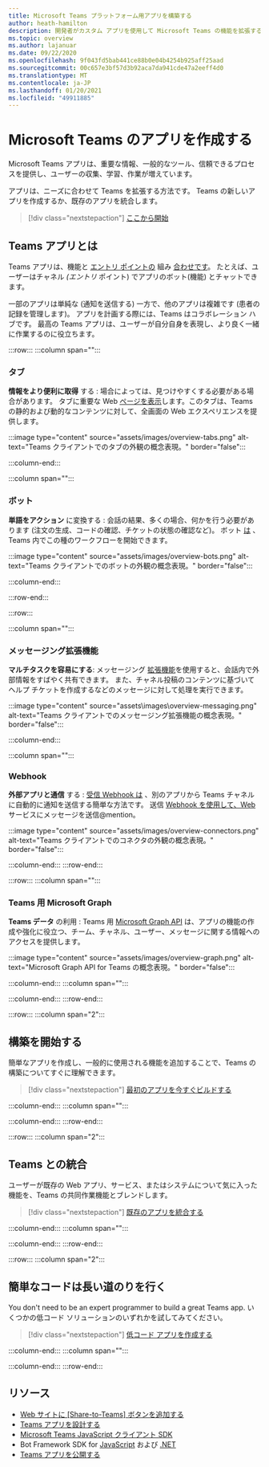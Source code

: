 ```yaml
---
title: Microsoft Teams プラットフォーム用アプリを構築する
author: heath-hamilton
description: 開発者がカスタム アプリを使用して Microsoft Teams の機能を拡張する方法の概要について説明します。
ms.topic: overview
ms.author: lajanuar
ms.date: 09/22/2020
ms.openlocfilehash: 9f043fd5bab441ce88b0e04b4254b925aff25aad
ms.sourcegitcommit: 00c657e3bf57d3b92aca7da941cde47a2eeff4d0
ms.translationtype: MT
ms.contentlocale: ja-JP
ms.lasthandoff: 01/20/2021
ms.locfileid: "49911885"
---
```

# <a name="build-apps-for-microsoft-teams"></a>Microsoft Teams のアプリを作成する

Microsoft Teams アプリは、重要な情報、一般的なツール、信頼できるプロセスを提供し、ユーザーの収集、学習、作業が増えています。

アプリは、ニーズに合わせて Teams を拡張する方法です。 Teams の新しいアプリを作成するか、既存のアプリを統合します。

> [!div class="nextstepaction"]
> [ここから開始](build-your-first-app/build-first-app-overview.md)

## <a name="what-are-teams-apps"></a>Teams アプリとは

Teams アプリは、機能と [エントリ ポイントの](concepts/capabilities-overview.md) 組み [合わせです](concepts/extensibility-points.md)。 たとえば、ユーザーはチャネル *(エントリ* ポイント) でアプリのボット(機能) とチャットできます。

一部のアプリは単純な (通知を送信する) 一方で、他のアプリは複雑です (患者の記録を管理します)。 アプリを計画する際には、Teams はコラボレーション ハブです。 最高の Teams アプリは、ユーザーが自分自身を表現し、より良く一緒に作業するのに役立ちます。

:::row:::
   :::column span="":::

### <a name="tabs"></a>タブ

**情報をより便利に取得** する : 場合によっては、見つけやすくする必要がある場合があります。 タブに重要な Web [ページを表示](tabs/what-are-tabs.md)します。このタブは、Teams の静的および動的なコンテンツに対して、全画面の Web エクスペリエンスを提供します。

:::image type="content" source="assets/images/overview-tabs.png" alt-text="Teams クライアントでのタブの外観の概念表現。" border="false":::

   :::column-end:::

   :::column span="":::

### <a name="bots"></a>ボット

**単語をアクション** に変換する : 会話の結果、多くの場合、何かを行う必要があります (注文の生成、コードの確認、チケットの状態の確認など)。 ボット [は](bots/what-are-bots.md) 、Teams 内でこの種のワークフローを開始できます。

:::image type="content" source="assets/images/overview-bots.png" alt-text="Teams クライアントでのボットの外観の概念表現。" border="false":::

   :::column-end:::

:::row-end:::

:::row:::

   :::column span="":::

### <a name="messaging-extensions"></a>メッセージング拡張機能

**マルチタスクを容易にする**: メッセージング [拡張機能](messaging-extensions/what-are-messaging-extensions.md)を使用すると、会話内で外部情報をすばやく共有できます。 また、チャネル投稿のコンテンツに基づいてヘルプ チケットを作成するなどのメッセージに対して処理を実行できます。

:::image type="content" source="assets\images\overview-messaging.png" alt-text="Teams クライアントでのメッセージング拡張機能の概念表現。" border="false":::

   :::column-end:::

   :::column span="":::

### <a name="webhooks"></a>Webhook

**外部アプリと通信** する : [受信 Webhook は](webhooks-and-connectors/what-are-webhooks-and-connectors.md#incoming-webhooks) 、別のアプリから Teams チャネルに自動的に通知を送信する簡単な方法です。 送信 [Webhook を使用して、Web](webhooks-and-connectors/what-are-webhooks-and-connectors.md#outgoing-webhooks)サービスにメッセージを送信@mention。

:::image type="content" source="assets/images/overview-connectors.png" alt-text="Teams クライアントでのコネクタの外観の概念表現。" border="false":::

   :::column-end:::
:::row-end:::

:::row:::
   :::column span="":::

### <a name="microsoft-graph-for-teams"></a>Teams 用 Microsoft Graph

**Teams データ** の利用 : Teams 用 [Microsoft Graph API](https://docs.microsoft.com/graph/teams-concept-overview) は、アプリの機能の作成や強化に役立つ、チーム、チャネル、ユーザー、メッセージに関する情報へのアクセスを提供します。

:::image type="content" source="assets/images/overview-graph.png" alt-text="Microsoft Graph API for Teams の概念表現。" border="false":::

   :::column-end:::
   :::column span="":::

   :::column-end:::
:::row-end:::

:::row:::
   :::column span="2":::

## <a name="start-building"></a>構築を開始する

   簡単なアプリを作成し、一般的に使用される機能を追加することで、Teams の構築についてすぐに理解できます。

   > [!div class="nextstepaction"]
   > [最初のアプリを今すぐビルドする](build-your-first-app/build-first-app-overview.md)

   :::column-end:::
   :::column span="":::

   :::column-end:::
:::row-end:::

:::row:::
   :::column span="2":::

## <a name="integrate-with-teams"></a>Teams との統合

   ユーザーが既存の Web アプリ、サービス、またはシステムについて気に入った機能を、Teams の共同作業機能とブレンドします。

   > [!div class="nextstepaction"]
   > [既存のアプリを統合する](samples/integrating-web-apps.md)

   :::column-end:::
   :::column span="":::

   :::column-end:::
:::row-end:::

:::row:::
   :::column span="2":::

## <a name="a-little-code-goes-a-long-way"></a>簡単なコードは長い道のりを行く

   You don't need to be an expert programmer to build a great Teams app. いくつかの低コード ソリューションのいずれかを試してみてください。

   > [!div class="nextstepaction"]
   > [低コード アプリを作成する](samples/teams-low-code-solutions.md)

   :::column-end:::
   :::column span="":::

   :::column-end:::
:::row-end:::

## <a name="resources"></a>リソース

* [Web サイトに [Share-to-Teams] ボタンを追加する](concepts/build-and-test/share-to-teams.md)
* [Teams アプリを設計する](concepts/design/design-teams-app-overview.md)
* [Microsoft Teams JavaScript クライアント SDK](https://docs.microsoft.com/javascript/api/@microsoft/teams-js/?view=msteams-client-js-latest&preserve-view=true)
* Bot Framework SDK for [JavaScript](https://github.com/Microsoft/botbuilder-js) および [.NET](https://github.com/Microsoft/botbuilder-dotnet/)
* [Teams アプリを公開する](concepts/deploy-and-publish/overview.md)
